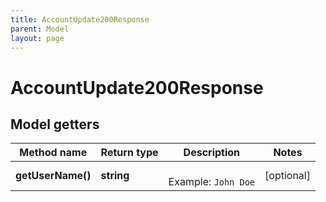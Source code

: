 ```yaml
---
title: AccountUpdate200Response
parent: Model
layout: page
---
```


# AccountUpdate200Response

## Model getters

Method name | Return type | Description | Notes
------------ | ------------- | ------------- | -------------
**getUserName()** | **string** |  <br>Example: `John Doe` | [optional]

